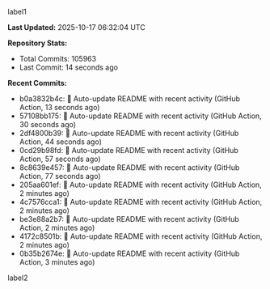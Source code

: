 
label1 
<!-- ACTIVITY_START -->
**Last Updated:** 2025-10-17 06:32:04 UTC

**Repository Stats:**
- Total Commits: 105963
- Last Commit: 14 seconds ago

**Recent Commits:**
- b0a3832b4c: 🤖 Auto-update README with recent activity (GitHub Action, 13 seconds ago)
- 57108bb175: 🤖 Auto-update README with recent activity (GitHub Action, 30 seconds ago)
- 2df4800b39: 🤖 Auto-update README with recent activity (GitHub Action, 44 seconds ago)
- 0cd29b98fd: 🤖 Auto-update README with recent activity (GitHub Action, 57 seconds ago)
- 8c8639e457: 🤖 Auto-update README with recent activity (GitHub Action, 77 seconds ago)
- 205aa601ef: 🤖 Auto-update README with recent activity (GitHub Action, 2 minutes ago)
- 4c7576cca1: 🤖 Auto-update README with recent activity (GitHub Action, 2 minutes ago)
- be3e88a2b7: 🤖 Auto-update README with recent activity (GitHub Action, 2 minutes ago)
- 4172c8501b: 🤖 Auto-update README with recent activity (GitHub Action, 2 minutes ago)
- 0b35b2674e: 🤖 Auto-update README with recent activity (GitHub Action, 3 minutes ago)
<!-- ACTIVITY_END -->

label2
